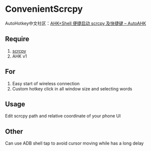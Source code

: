 # ConvenientScrcpy
AutoHotkey中文社区：[AHK+Shell 便捷启动 scrcpy 及快捷键 – AutoAHK](https://www.autoahk.com/?p=39692)

## Require
1. [scrcpy](https://github.com/Genymobile/scrcpy)
2. AHK v1

## For
1. Easy start of wireless connection
1. Custom hotkey click in all window size and selecting words

## Usage
Edit scrcpy path and relative coordinate of your phone UI

## Other
Can use ADB shell tap to avoid cursor moving while has a long delay
